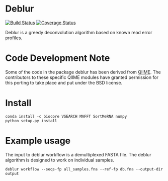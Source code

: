 Deblur
======

[![Build Status](https://travis-ci.org/biocore/deblur.png?branch=master)](https://travis-ci.org/biocore/deblur)
[![Coverage Status](https://coveralls.io/repos/github/biocore/deblur/badge.svg?branch=master)](https://coveralls.io/github/biocore/deblur?branch=master)

Deblur is a greedy deconvolution algorithm based on known read error profiles.

Code Development Note
=====================

Some of the code in the package deblur has been derived from [QIIME](http://qiime.org).
The contributors to these specific QIIME modules have granted permission
for this porting to take place and put under the BSD license.

Install
=======

```
conda install -c biocore VSEARCH MAFFT SortMeRNA numpy
python setup.py install
```


Example usage
=============

The input to deblur workflow is a demultiplexed FASTA file. The deblur algorithm is
designed to work on individual samples.

```
deblur workflow --seqs-fp all_samples.fna --ref-fp db.fna --output-dir output
```
